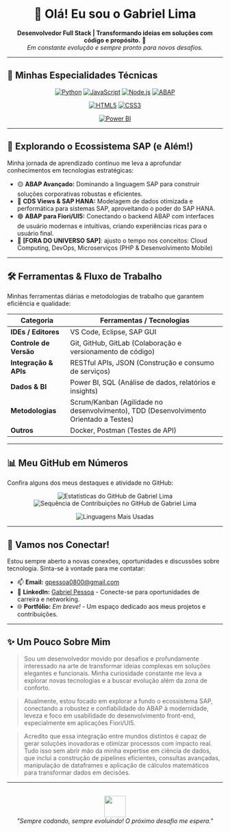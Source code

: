 <h1 align="center">👋 Olá! Eu sou o Gabriel Lima</h1>

<p align="center">
  <b>Desenvolvedor Full Stack | Transformando ideias em soluções com código e propósito.</b> 🚀
  <br>
  <i>Em constante evolução e sempre pronto para novos desafios.</i>
</p>

---

## 🚀 Minhas Especialidades Técnicas

<div align="center">
  <a href="https://www.python.org" target="_blank"><img src="https://img.shields.io/badge/Python-3776AB?style=for-the-badge&logo=python&logoColor=white" alt="Python"></a>
  <a href="https://developer.mozilla.org/en-US/docs/Web/JavaScript" target="_blank"><img src="https://img.shields.io/badge/JavaScript-F7DF1E?style=for-the-badge&logo=javascript&logoColor=black" alt="JavaScript"></a>
  <a href="https://nodejs.org" target="_blank"><img src="https://img.shields.io/badge/Node.js-339933?style=for-the-badge&logo=nodedotjs&logoColor=white" alt="Node.js"></a>
  <a href="https://www.sap.com/brazil/products/technology-platform/abap-platform.html" target="_blank"><img src="https://img.shields.io/badge/ABAP-0099CC?style=for-the-badge&logo=sap&logoColor=white" alt="ABAP"></a>

  <a href="https://developer.mozilla.org/en-US/docs/Web/HTML" target="_blank"><img src="https://img.shields.io/badge/HTML5-E34F26?style=for-the-badge&logo=html5&logoColor=white" alt="HTML5"></a>
  <a href="https://developer.mozilla.org/en-US/docs/Web/CSS" target="_blank"><img src="https://img.shields.io/badge/CSS3-1572B6?style=for-the-badge&logo=css3&logoColor=white" alt="CSS3"></a>
  
  <a href="https://powerbi.microsoft.com/pt-br/" target="_blank"><img src="https://img.shields.io/badge/Power%20BI-F2C811?style=for-the-badge&logo=powerbi&logoColor=black" alt="Power BI"></a>
</div>

---

## 🌱 Explorando o Ecossistema SAP (e Além!)

Minha jornada de aprendizado contínuo me leva a aprofundar conhecimentos em tecnologias estratégicas:

- 🟡 **ABAP Avançado:** Dominando a linguagem SAP para construir soluções corporativas robustas e eficientes.
- 🔵 **CDS Views & SAP HANA:** Modelagem de dados otimizada e performática para sistemas SAP, aproveitando o poder do SAP HANA.
- 🟣 **ABAP para Fiori/UI5:** Conectando o backend ABAP com interfaces de usuário modernas e intuitivas, criando experiências ricas para o usuário final.
- 🧪 **[FORA DO UNIVERSO SAP]**: ajusto o tempo nos conceitos: Cloud Computing, DevOps, Microserviços (PHP & Desenvolvimento Mobile)

---

## 🛠️ Ferramentas & Fluxo de Trabalho

Minhas ferramentas diárias e metodologias de trabalho que garantem eficiência e qualidade:

| Categoria             | Ferramentas / Tecnologias                                            |
|-----------------------|----------------------------------------------------------------------|
| **IDEs / Editores** | VS Code, Eclipse, SAP GUI                                            |
| **Controle de Versão**| Git, GitHub, GitLab (Colaboração e versionamento de código)          |
| **Integração & APIs** | RESTful APIs, JSON (Construção e consumo de serviços)                |
| **Dados & BI** | Power BI, SQL (Análise de dados, relatórios e insights)              |
| **Metodologias** | Scrum/Kanban (Agilidade no desenvolvimento), TDD (Desenvolvimento Orientado a Testes) |
| **Outros** | Docker, Postman (Testes de API)             |

---

## 📊 Meu GitHub em Números

Confira alguns dos meus destaques e atividade no GitHub:

<p align="center">
  <img src="https://github-readme-stats.vercel.app/api?username=Pessoa1998&show_icons=true&theme=radical&hide_border=true&count_private=true" alt="Estatísticas do GitHub de Gabriel Lima" />
  <br />
  <img src="https://github-readme-streak-stats.herokuapp.com/?user=Pessoa1998&theme=radical&hide_border=false" alt="Sequência de Contribuições no GitHub de Gabriel Lima" />
</p>
<p align="center">
  <img src="https://github-readme-stats.vercel.app/api/top-langs/?username=Pessoa1998&layout=compact&theme=radical&hide_border=true" alt="Linguagens Mais Usadas" />
</p>

---

## 💬 Vamos nos Conectar!

Estou sempre aberto a novas conexões, oportunidades e discussões sobre tecnologia. Sinta-se à vontade para me contatar:

- 📫 **Email:** [gpessoa0800@gmail.com](mailto:gpessoa0800@gmail.com)
- 💼 **LinkedIn:** [Gabriel Pessoa](https://www.linkedin.com/in/gabriel-pessoa-5bb78b12a/) - Conecte-se para oportunidades de carreira e networking.
- 🌐 **Portfólio:** *Em breve!* - Um espaço dedicado aos meus projetos e contribuições.

---

## ✨ Um Pouco Sobre Mim

> Sou um desenvolvedor movido por desafios e profundamente interessado na arte de transformar ideias complexas em soluções elegantes e funcionais. Minha curiosidade constante me leva a explorar novas tecnologias e a buscar evolução além da zona de conforto.

>Atualmente, estou focado em explorar a fundo o ecossistema SAP, conectando a robustez e confiabilidade do ABAP à modernidade, leveza e foco em usabilidade do desenvolvimento front-end, especialmente em aplicações Fiori/UI5.
 
>Acredito que essa integração entre mundos distintos é capaz de gerar soluções inovadoras e otimizar processos com impacto real. Tudo isso sem abrir mão da minha expertise em ciência de dados, que inclui a construção de pipelines eficientes, consultas avançadas, manipulação de dataframes e aplicação de cálculos matemáticos para transformar dados em decisões.

---

<p align="center">
  <br>
  <img src="https://media.giphy.com/media/LmNwrBhejkK9EFWlmt/giphy.gif" width="50" />
  <br>
  <i>"Sempre codando, sempre evoluindo! O próximo desafio me espera."</i>
</p>
